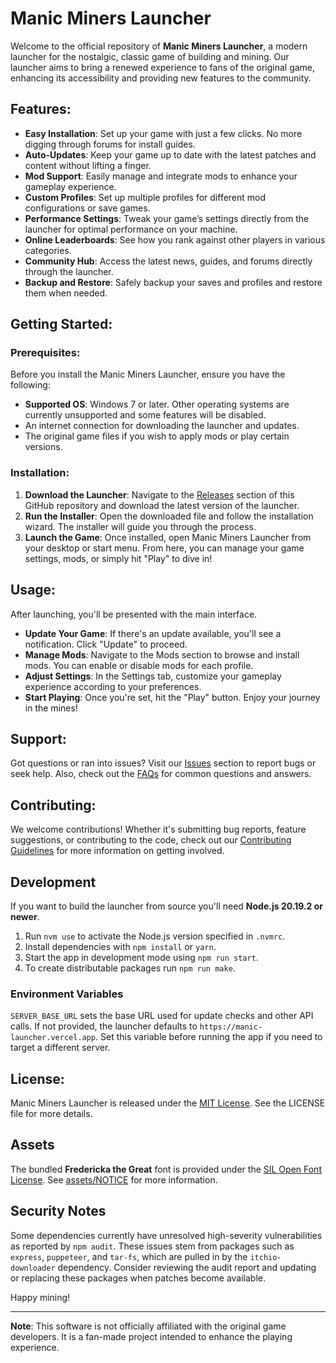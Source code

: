 # Manic Miners Launcher

Welcome to the official repository of **Manic Miners Launcher**, a modern launcher for the nostalgic, classic game of building and mining. Our launcher aims to bring a renewed experience to fans of the original game, enhancing its accessibility and providing new features to the community.

## Features:

- **Easy Installation**: Set up your game with just a few clicks. No more digging through forums for install guides.
- **Auto-Updates**: Keep your game up to date with the latest patches and content without lifting a finger.
- **Mod Support**: Easily manage and integrate mods to enhance your gameplay experience.
- **Custom Profiles**: Set up multiple profiles for different mod configurations or save games.
- **Performance Settings**: Tweak your game’s settings directly from the launcher for optimal performance on your machine.
- **Online Leaderboards**: See how you rank against other players in various categories.
- **Community Hub**: Access the latest news, guides, and forums directly through the launcher.
- **Backup and Restore**: Safely backup your saves and profiles and restore them when needed.

## Getting Started:

### Prerequisites:

Before you install the Manic Miners Launcher, ensure you have the following:

- **Supported OS**: Windows 7 or later. Other operating systems are currently unsupported and some features will be disabled.
- An internet connection for downloading the launcher and updates.
- The original game files if you wish to apply mods or play certain versions.

### Installation:

1. **Download the Launcher**: Navigate to the [Releases](https://github.com/Wal33D/manic-miners-launcher/releases) section of this GitHub repository and download the latest version of the launcher.
2. **Run the Installer**: Open the downloaded file and follow the installation wizard. The installer will guide you through the process.
3. **Launch the Game**: Once installed, open Manic Miners Launcher from your desktop or start menu. From here, you can manage your game settings, mods, or simply hit "Play" to dive in!

## Usage:

After launching, you'll be presented with the main interface.

- **Update Your Game**: If there's an update available, you'll see a notification. Click "Update" to proceed.
- **Manage Mods**: Navigate to the Mods section to browse and install mods. You can enable or disable mods for each profile.
- **Adjust Settings**: In the Settings tab, customize your gameplay experience according to your preferences.
- **Start Playing**: Once you're set, hit the "Play" button. Enjoy your journey in the mines!

## Support:

Got questions or ran into issues? Visit our [Issues](https://github.com/Wal33D/manic-miners-launcher/issues) section to report bugs or seek help. Also, check out the [FAQs](https://github.com/Wal33D/manic-miners-launcher/wiki/FAQ) for common questions and answers.

## Contributing:

We welcome contributions! Whether it's submitting bug reports, feature suggestions, or contributing to the code, check out our [Contributing Guidelines](CONTRIBUTING.md) for more information on getting involved.

## Development

If you want to build the launcher from source you'll need **Node.js 20.19.2 or newer**.

1. Run `nvm use` to activate the Node.js version specified in `.nvmrc`.
2. Install dependencies with `npm install` or `yarn`.
3. Start the app in development mode using `npm run start`.
4. To create distributable packages run `npm run make`.

### Environment Variables

`SERVER_BASE_URL` sets the base URL used for update checks and other API calls.
If not provided, the launcher defaults to `https://manic-launcher.vercel.app`.
Set this variable before running the app if you need to target a different
server.

## License:

Manic Miners Launcher is released under the [MIT License](LICENSE). See the LICENSE file for more details.

## Assets

The bundled **Fredericka the Great** font is provided under the [SIL Open Font License](https://scripts.sil.org/OFL). See [assets/NOTICE](assets/NOTICE) for more information.

## Security Notes

Some dependencies currently have unresolved high-severity vulnerabilities as reported by `npm audit`.
These issues stem from packages such as `express`, `puppeteer`, and `tar-fs`, which are pulled in by the `itchio-downloader` dependency.
Consider reviewing the audit report and updating or replacing these packages when patches become available.

Happy mining!

---

**Note**: This software is not officially affiliated with the original game developers. It is a fan-made project intended to enhance the playing experience.
